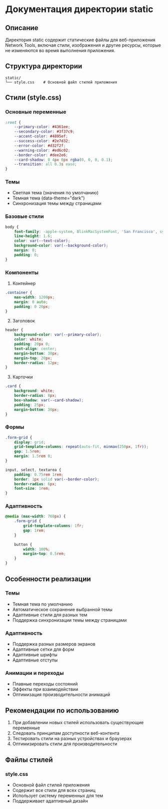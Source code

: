 # Документация директории static

## Описание

Директория static содержит статические файлы для веб-приложения Network Tools, включая стили, изображения и другие ресурсы, которые не изменяются во время выполнения приложения.

## Структура директории

```
static/
└── style.css    # Основной файл стилей приложения
```

## Стили (style.css)

### Основные переменные
```css
:root {
    --primary-color: #4361ee;
    --secondary-color: #3f37c9;
    --accent-color: #4895ef;
    --success-color: #2e7d32;
    --error-color: #d32f2f;
    --warning-color: #ed6c02;
    --border-color: #dee2e6;
    --card-shadow: 0 4px 6px rgba(0, 0, 0, 0.1);
    --transition: all 0.3s ease;
}
```

### Темы
- Светлая тема (значения по умолчанию)
- Темная тема (data-theme="dark")
- Синхронизация темы между страницами

### Базовые стили
```css
body {
    font-family: -apple-system, BlinkMacSystemFont, 'San Francisco', system-ui, sans-serif;
    line-height: 1.6;
    color: var(--text-color);
    background-color: var(--background-color);
    margin: 0;
    padding: 0;
}
```

### Компоненты
1. Контейнер
```css
.container {
    max-width: 1200px;
    margin: 0 auto;
    padding: 0 20px;
}
```

2. Заголовок
```css
header {
    background-color: var(--primary-color);
    color: white;
    padding: 20px 0;
    text-align: center;
    margin-bottom: 30px;
    margin-top: 20px;
    border-radius: 12px;
}
```

3. Карточки
```css
.card {
    background: white;
    border-radius: 8px;
    box-shadow: var(--card-shadow);
    padding: 25px;
    margin-bottom: 30px;
}
```

### Формы
```css
.form-grid {
    display: grid;
    grid-template-columns: repeat(auto-fit, minmax(250px, 1fr));
    gap: 1.5rem;
    margin: 1.5rem 0;
}

input, select, textarea {
    padding: 0.75rem 1rem;
    border: 1px solid var(--border-color);
    border-radius: 6px;
    font-size: 1rem;
}
```

### Адаптивность
```css
@media (max-width: 768px) {
    .form-grid {
        grid-template-columns: 1fr;
        gap: 1rem;
    }
    
    button {
        width: 100%;
        margin-top: 0.5rem;
    }
}
```

## Особенности реализации

### Темы
- Темная тема по умолчанию
- Автоматическое сохранение выбранной темы
- Адаптивные стили для разных тем
- Поддержка синхронизации темы между страницами

### Адаптивность
- Поддержка разных размеров экранов
- Адаптивные сетки для форм
- Адаптивные шрифты
- Адаптивные отступы

### Анимации и переходы
- Плавные переходы состояний
- Эффекты при взаимодействии
- Оптимизация производительности анимаций

## Рекомендации по использованию

1. При добавлении новых стилей использовать существующие переменные
2. Следовать принципам доступности веб-контента
3. Тестировать стили на разных устройствах и браузерах
4. Оптимизировать стили для производительности

## Файлы стилей

### style.css
- Основной файл стилей приложения
- Содержит все стили для всех страниц
- Использует систему переменных для тем
- Поддерживает адаптивный дизайн
